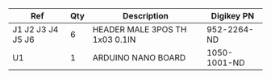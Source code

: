 |Ref|Qty|Description|Digikey PN|
|---|---|-----------|------|
|J1 J2 J3 J4 J5 J6|6|HEADER MALE 3POS TH 1x03 0.1IN|952-2264-ND|
|U1|1|ARDUINO NANO BOARD|1050-1001-ND|


